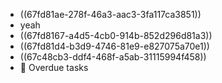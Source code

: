 - ((67fd81ae-278f-46a3-aac3-3fa117ca3851))
- yeah
- ((67fd8167-a4d5-4cb0-914b-852d296d81a3))
- ((67fd81d4-b3d9-4746-81e9-e827075a70e1))
- ((67c48cb3-ddf4-468f-a5ab-31115994f458))
- 📅 Overdue tasks
